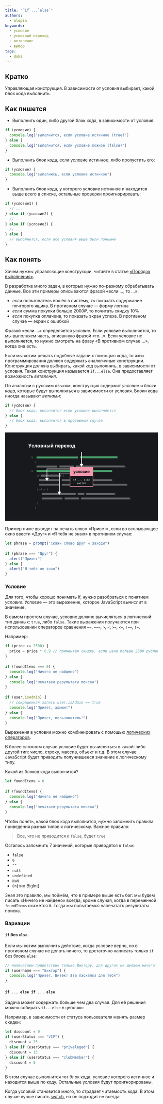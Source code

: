 ```yaml
---
title: "`if`...`else`"
authors:
  - nlopin
keywords:
  - условие
  - условный переход
  - ветвление
  - выбор
tags:
  - doka
---
```


## Кратко

Управляющая конструкция. В зависимости от условия выбирает, какой блок кода выполнить.

## Как пишется

- Выполнить один, либо другой блок кода, в зависимости от условия:

```js
if (условие) {
  console.log("выполнится, если условие истинное (true)")
} else {
  console.log("выполнится, если условие ложное (false)")
}
```

- Выполнить блок кода, если условие истинное, либо пропустить его:

```js
if (условие) {
  console.log("выполнюсь, если условие истинное")
}
```

- Выполнить блок кода, у которого условие истинное и находится выше всего в списке, остальные проверки проигнорировать:

```js
if (условие1) {
  // ...
} else if (условие2) {
  // ...
} else if (условие3) {
  // ...
} else {
  // выполнится, если все условия выше были ложными
}
```

## Как понять

Зачем нужны управляющие конструкции, читайте в статье [«Порядок выполнения»](/js/execution-order).

В разработке много задач, в которых нужно по-разному обрабатывать данные. Все эти примеры описываются фразой «если ..., то ...»:

- _если_ пользователь вошёл в систему, _то_ показать содержание почтового ящика. В противном случае — форму логина
- _если_ сумма покупки больше 2000₽, то почитать скидку 10%
- _если_ покупка оплачена, то показать экран успеха. В противном случае — экран с ошибкой

Фразой «если ...» определяется _условие._ Если условие выполняется, то мы выполняем часть, описанную фразой «то...». Если условие не выполняется, то нужно смотреть на фразу «В противном случае ...», когда она есть.

Если мы хотим решать подобные задачи с помощью кода, то язык программирования должен содержать аналогичные конструкции. Конструкция должна выбирать, какой код выполнять, в зависимости от условия. Такая конструкция называется `if...else`. Она предоставляет возможность _ветвления_.

По аналогии с русским языком, конструкция содержит _условие_ и _блоки кода_, которые будут выполняться в зависимости от условия. Блоки кода иногда называют _ветками_:

```js
if (условие) {
  // блок кода, выполнится если условие выполняется
} else {
  // блок кода, выполнится в противном случае
}
```

![Схема работы if...else](images/conditional.png)

Пример ниже выведет на печать слово «Привет», если во всплывающее окно ввести «Друг» и «Я тебя не знаю» в противном случае:

```js
let phrase = prompt("Скажи слово друг и заходи")

if (phrase === "Друг") {
  alert("Привет")
} else {
  alert("Я тебя не знаю")
}
```

### Условие

Для того, чтобы хорошо понимать if, нужно разобраться с понятием _условие_. Условие — это выражение, которое JavaScript вычислит в значение.

В самом простом случае, условие должно вычисляться в логический тип данных: `true`, либо `false`. Такие выражения получаются при использовании операторов сравнения `==`, `===`, `>`, `<`, `>=`, `<=`, `!==`, `!=`.

Например:

```js
if (price >= 2500) {
  price = price * 0.9 // применяем скидку, если цена больше 2500 рублей
}

if (foundItems === 0) {
  console.log("Ничего не найдено")
} else {
  console.log("печатаем результаты поиска")
}

if (user.isAdmin) {
  // сокращенная запись user.isAdmin == true
  console.log("Привет, админ!")
} else {
  console.log("Привет, пользователь!")
}
```

Выражения в условии можно комбинировать с помощью [логических операторов](/js/logic-operators).

В более сложном случае условие будет вычисляться в какой-либо другой тип: число, строку, массив, объект и т.д. В этом случае JavaScript будет приводить получившееся значение к логическому типу.

Какой из блоков кода выполнится?

```js
let foundItems = 0

if (foundItems) {
  console.log("Ничего не найдено")
} else {
  console.log("печатаем результаты поиска")
}
```

Чтобы понять, какой блок кода выполнится, нужно запомнить правила приведения разных типов к логическому. Важное правило:

> Все, что не приводится к `false`, будет `true`

Осталось запомнить 7 значений, которые приводятся к `false`:

- `false`
- `0`
- `""`
- `null`
- `undefined`
- `NaN`
- `0n`(тип BigInt)

Зная это правило, мы поймём, что в примере выше есть баг: мы будем писать «Ничего не найдено» всегда, кроме случая, когда в переменной `foundItems` окажется `0`. Тогда мы попытаемся напечатать результаты поиска.

### Вариации

#### `if` без `else`

Если мы хотим выполнить действие, когда условие верно, но в противном случае не делать ничего, то достаточно написать только `іf` без блока `else`:

```js
// напечатаем приветствие только Виктору, для других не делаем ничего
if (username === "Виктор") {
  console.log("Привет, Витёк! Эта пасхалка для тебя")
}
```

#### `if ... else if ... else`

Задача может содержать больше чем два случая. Для её решения можно собирать `if...else` в цепочки:

Например, в зависимости от статуса пользователя менять размер скидки:

```js
let discount = 0
if (userStatus === "VIP") {
  discount = 25
} else if (userStatus === "priveleged") {
  discount = 15
} else if (userStatus === "clubMember") {
  discount = 5
}
```

В этом случае выполнится тот блок кода, условие которого истинное и находится выше по коду. Остальные условия будут проигнорированы.

Когда условий становится много, то страдает читаемость кода. В этом случае лучше писать [switch](/js/switch), но он подходит не всегда.
